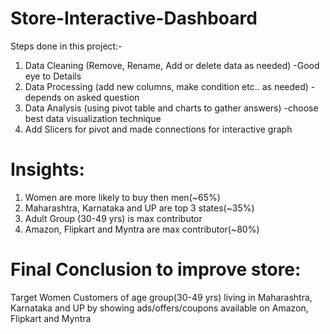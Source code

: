 # Store-Interactive-Dashboard
Steps done in this project:-
1. Data Cleaning (Remove, Rename, Add or delete data as needed) -Good eye to Details
2. Data Processing (add new columns, make condition etc.. as needed) -depends on asked question
3. Data Analysis (using pivot table and charts to gather answers) -choose best data visualization technique
4. Add Slicers for pivot and made connections for interactive graph


# Insights:
1. Women are more likely to buy then men(~65%)
2. Maharashtra, Karnataka and UP are top 3 states(~35%)
3. Adult Group (30-49 yrs) is max contributor
4. Amazon, Flipkart and Myntra are max contributor(~80%)

# Final Conclusion to improve store:
Target Women Customers of age group(30-49 yrs) living in Maharashtra, Karnataka and UP by showing ads/offers/coupons available on Amazon, Flipkart and Myntra
